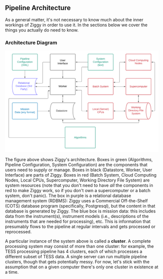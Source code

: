 ## Pipeline Architecture

As a general matter, it's not necessary to know much about the inner workings of Ziggy in order to use it. In the sections below we cover the things you actually do need to know. 

### Architecture Diagram

<img src="images/architecture-diagram.png">

The figure above shows Ziggy's architecture. Boxes in green (Algorithms, Pipeline Configuration, System Configuration) are the components that users need to supply or manage. Boxes in black (Datastore, Worker, User Interface) are parts of Ziggy. Boxes in red (Batch System, Cloud Computing Nodes, Local CPUs, Supercomputer, Working Directory File System) are system resources (note that you don't need to have *all* the components in red to make Ziggy work, so if you don't own a supercomputer or a batch system, don't panic). The box in purple is a relational database management system (RDBMS): Ziggy uses a Commercial Off-the-Shelf (COTS) database program (specifically, Postgresql), but the content in that database is generated by Ziggy. The blue box is mission data: this includes data from the instrument(s), instrument models (i.e., descriptions of the instruments that are needed for processing), etc. This is information that presumably flows to the pipeline at regular intervals and gets processed or reprocessed. 

A particular instance of the system above is called a **cluster**. A complete processing system may consist of more than one cluster: for example, the TESS processing pipeline has 4 clusters, each of which processes a different subset of TESS data. A single server can run multiple pipeline clusters, though that gets potentially messy. For now, let's stick with the assumption that on a given computer there's only one cluster in existence at a time.

